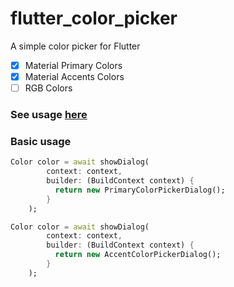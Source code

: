 # flutter_color_picker

A simple color picker for Flutter

- [x] Material Primary Colors
- [x] Material Accents Colors
- [ ] RGB Colors

### See usage [here](https://github.com/dart-flitter/flitter)

### Basic usage

```dart
Color color = await showDialog(
        context: context,
        builder: (BuildContext context) {
          return new PrimaryColorPickerDialog();
        }
    );

Color color = await showDialog(
        context: context,
        builder: (BuildContext context) {
          return new AccentColorPickerDialog();
        }
    );
```